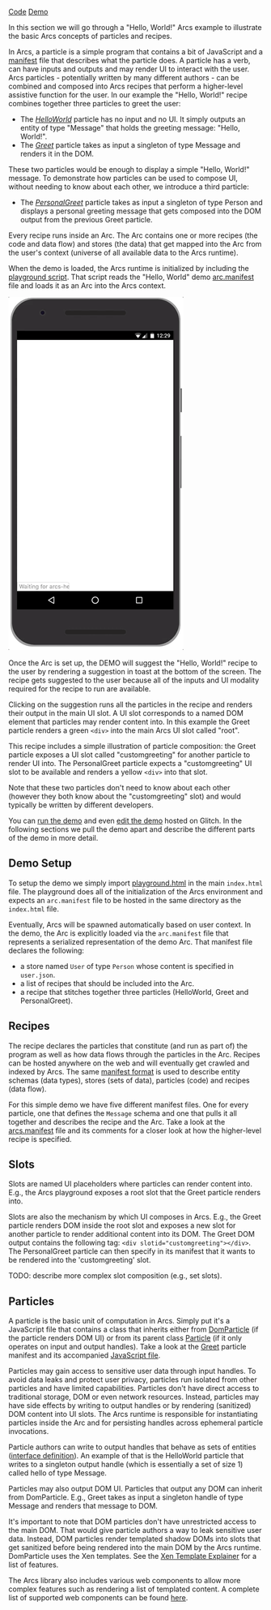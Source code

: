 [Code](https://glitch.com/edit/#!/arcs-hello-world?path=arc.manifest)
[Demo](https://arcs-hello-world.glitch.me/)

In this section we will go through a "Hello, World!" Arcs example to illustrate the basic Arcs concepts of particles and recipes.

In Arcs, a particle is a simple program that contains a bit of JavaScript and a [manifest](https://github.com/PolymerLabs/arcs/blob/master/runtime/manifest.md) file that describes what the particle does. A particle has a verb, can have inputs and outputs and may render UI to interact with the user. Arcs particles - potentially written by many different authors - can be combined and composed into Arcs recipes that perform a higher-level assistive function for the user. In our example the "Hello, World!" recipe combines together three particles to greet the user:

*   The *[HelloWorld](https://glitch.com/edit/#!/arcs-hello-world?path=particles/HelloWorld/HelloWorld.manifest)* particle has no input and no UI. It simply outputs an entity of type "Message" that holds the greeting message: "Hello, World!".
*   The *[Greet](https://glitch.com/edit/#!/arcs-hello-world?path=particles/Greet/Greet.manifest)* particle takes as input a singleton of type Message and renders it in the DOM.

These two particles would be enough to display a simple "Hello, World!" message. To demonstrate how particles can be used to compose UI, without needing to know about each other, we introduce a third particle:

*   The *[PersonalGreet](https://glitch.com/edit/#!/arcs-hello-world?path=particles/PersonalGreet/PersonalGreet.manifest)* particle takes as input a singleton of type Person and displays a personal greeting message that gets composed into the DOM output from the previous Greet particle.

Every recipe runs inside an Arc. The Arc contains one or more recipes (the code and data flow) and stores (the data) that get mapped into the Arc from the user's context (universe of all available data to the Arcs runtime).

When the demo is loaded, the Arcs runtime is initialized by including the [playground script](https://polymerlabs.github.io/arcs-cdn/v0.0.4/playground/playground.html). That script reads the "Hello, World" demo [arc.manifest](https://glitch.com/edit/#!/arcs-hello-world?path=arc.manifest) file and loads it as an Arc into the Arcs context.

![Demo](images/demo.gif)

Once the Arc is set up, the DEMO will suggest the "Hello, World!" recipe to the user by rendering a suggestion in toast at the bottom of the screen. The recipe gets suggested to the user because all of the inputs and UI modality required for the recipe to run are available.

Clicking on the suggestion runs all the particles in the recipe and renders their output in the main UI slot. A UI slot corresponds to a named DOM element that particles may render content into. In this example the Greet particle renders a green `<div>` into the main Arcs UI slot called "root".

This recipe includes a simple illustration of particle composition: the Greet particle exposes a UI slot called "customgreeting" for another particle to render UI into. The PersonalGreet particle expects a "customgreeting" UI slot to be available and renders a yellow `<div>` into that slot.

Note that these two particles don't need to know about each other (however they both know about the "customgreeting" slot) and would typically be written by different developers.

You can [run the demo](https://arcs-hello-world.glitch.me/) and even [edit the demo](https://glitch.com/edit/#!/arcs-hello-world?path=arc.manifest) hosted on Glitch. In the following sections we pull the demo apart and describe the different parts of the demo in more detail.

## Demo Setup

To setup the demo we simply import [playground.html](https://polymerlabs.github.io/arcs-cdn/v0.0.4/playground/playground.html) in the main `index.html` file. The playground does all of the initialization of the Arcs environment and expects an `arc.manifest` file to be hosted in the same directory as the `index.html` file.

Eventually, Arcs will be spawned automatically based on user context. In the demo, the Arc is explicitly loaded via the `arc.manifest` file that represents a serialized representation of the demo Arc. That manifest file declares the following:

 * a store named `User` of type `Person` whose content is specified in `user.json`.
 * a list of recipes that should be included into the Arc.
 * a recipe that stitches together three particles (HelloWorld, Greet and PersonalGreet).

## Recipes

The recipe declares the particles that constitute (and run as part of) the program as well as how data flows through the particles in the Arc. Recipes can be hosted anywhere on the web and will eventually get crawled and indexed by Arcs. The same [manifest format](https://github.com/PolymerLabs/arcs/blob/master/runtime/manifest.md) is used to describe entity schemas (data types), stores (sets of data), particles (code) and recipes (data flow).

For this simple demo we have five different manifest files. One for every particle, one that defines the `Message` schema and one that pulls it all together and describes the recipe and the Arc. Take a look at the [arcs.manifest](https://glitch.com/edit/#!/arcs-hello-world?path=arc.manifest) file and its comments for a closer look at how the higher-level recipe is specified.

## Slots

Slots are named UI placeholders where particles can render content into. E.g., the Arcs playground exposes a root slot that the Greet particle renders into.

Slots are also the mechanism by which UI composes in Arcs. E.g., the Greet particle renders DOM inside the root slot and exposes a new slot for another particle to render additional content into its DOM. The Greet DOM output contains the following tag: `<div slotid="customgreeting"></div>`. The PersonalGreet particle can then specify in its manifest that it wants to be rendered into the 'customgreeting' slot.

TODO: describe more complex slot composition (e.g., set slots).

## Particles

A particle is the basic unit of computation in Arcs. Simply put it's a JavaScript file that contains a class that inherits either from [DomParticle](https://github.com/PolymerLabs/arcs/blob/master/runtime/dom-particle.js) (if the particle renders DOM UI) or from its parent class [Particle](https://github.com/PolymerLabs/arcs/blob/master/runtime/ts/particle.ts) (if it only operates on input and output handles). Take a look at the [Greet](https://glitch.com/edit/#!/arcs-hello-world?path=particles/Greet/Greet.manifest) particle manifest and its accompanied [JavaScript file](https://glitch.com/edit/#!/arcs-hello-world?path=particles/Greet/Greet.js).

Particles may gain access to sensitive user data through input handles. To avoid data leaks and protect user privacy, particles run isolated from other particles and have limited capabilities. Particles don't have direct access to traditional storage, DOM or even network resources. Instead, particles may have side effects by writing to output handles or by rendering (sanitized) DOM content into UI slots. The Arcs runtime is responsible for instantiating particles inside the Arc and for persisting handles across ephemeral particle invocations.

Particle authors can write to output handles that behave as sets of entities ([interface definition](https://polymerlabs.github.io/arcs-cdn/v0.0.4/index.html)). An example of that is the HelloWorld particle that writes to a singleton output handle (which is essentially a set of size 1) called hello of type Message.

Particles may also output DOM UI. Particles that output any DOM can inherit from DomParticle. E.g., Greet takes as input a singleton handle of type Message and renders that message to DOM.

It's important to note that DOM particles don't have unrestricted access to the main DOM. That would give particle authors a way to leak sensitive user data. Instead, DOM particles render templated shadow DOMs into slots that get sanitized before being rendered into the main DOM by the Arcs runtime. DomParticle uses the Xen templates. See the [Xen Template Explainer](https://polymerlabs.github.io/arcs-cdn/v0.0.4/components/xen-explainer.html) for a list of features.

The Arcs library also includes various web components to allow more complex features such as rendering a list of templated content. A complete list of supported web components can be found [here](https://github.com/PolymerLabs/arcs/tree/master/shell/components).
